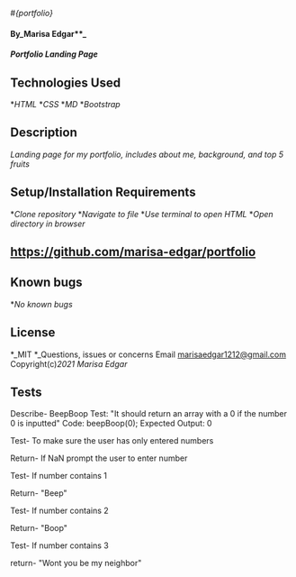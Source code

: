 #_{portfolio}_
#### By_Marisa Edgar**_
#### _Portfolio Landing Page_
## Technologies Used
*_HTML_
*_CSS_
*_MD_
*_Bootstrap_
## Description
_Landing page for my portfolio, includes about me, background, and top 5 fruits_
## Setup/Installation Requirements
*_Clone repository_
*_Navigate to file_
*_Use terminal to open HTML_
*_Open directory in browser_
## https://github.com/marisa-edgar/portfolio
## Known bugs
*_No known bugs_
## License
*_MIT
*_Questions, issues or concerns Email marisaedgar1212@gmail.com
Copyright(c)_2021_ _Marisa Edgar_

## Tests
Describe- BeepBoop
Test: "It should return an array with a 0 if the number 0 is inputted"
Code: beepBoop(0);
Expected Output: 0

Test- To make sure the user has only entered numbers

Return- If NaN prompt the user to enter number

Test- If number contains 1 

Return- "Beep"

Test- If number contains 2

Return- "Boop"

Test- If number contains 3

return- "Wont you be my neighbor"